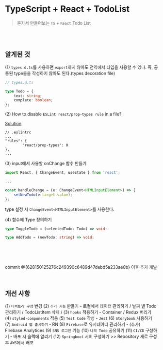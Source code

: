 # TypeScript + React + TodoList

> 혼자서 만들어보는 `TS` + `React` Todo List

<br />
<br />

## 알게된 것

(1) `types.d.ts`를 사용하면 `export`하지 않아도 전역에서 타입을 사용할 수 있다. 즉, 공통된 type들을 작성하지 않아도 된다.(types decoration file)

```ts
// types.d.ts

type Todo = {
    text: string;
    complete: boolean;
};
```

(2) How to disable `ESLint react/prop-types rule` in a file?

[Solution](https://stackoverflow.com/questions/30948970/how-to-disable-eslint-react-prop-types-rule-in-a-file)

```
// .eslintrc
...
"rules": {
        "react/prop-types": 0
},
...
```

(3) input에서 사용할 onChange 함수 만들기

```ts
import React, { ChangeEvent, useState } from 'react';

...

const handleChange = (e: ChangeEvent<HTMLInputElement>) => {
    setNewTodo(e.target.value);
};
```

type 설정 시 `ChangeEvent<HTMLInputElement>`를 사용한다.

(4) 함수에 Type 정의하기

```ts
type ToggleTodo = (selectedTodo: Todo) => void;

type AddTodo = (newTodo: string) => void;
```

<br />
<br />
<br />

commit @{628150125276c249390c6489d47debd5a233ae0b} 이후 추가 개발

<br />

## 개선 사항

(1) `디렉토리 구성` 변경
(2) `추가 기능` 만들기 - 로컬에서 데이터 관리하기 / 날짜 별 Todo 관리하기 / TodoListItem 삭제 /
(3) `hooks` 적용하기 - Container / Redux 버리기
(4) `styled-components` 적용
(5) `Test Code` 작성 - `Jest`
(6) `Storybook` 사용하기
(7) `Android 앱 출시하기` - RN
(8) `Firebase`로 유저데이터 관리하기 - (추가) Firebase Analytices
(9) `SNS 로그인` 기능
(10) `나의 Todo` 공유하기
(11) `CI/CD` 구성하기 - 배포 시 슬랙에 알리기
(12) `Springboot` 서버 구성하기 >> Repository 새로 구성 후 `AWS`에서 배포
